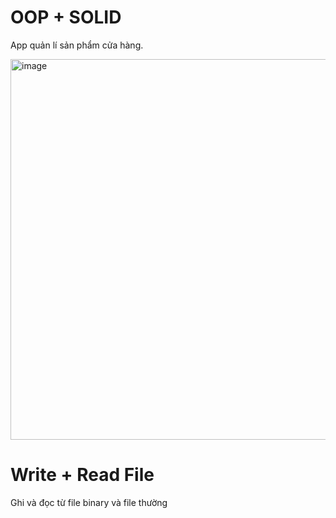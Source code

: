 # OOP + SOLID
App quản lí sản phẩm cửa hàng.




<img width="609" alt="image" src="https://github.com/lamconan001/Week1-DE-Intern/assets/104041553/766b7100-a047-4dee-bb61-4d9aaf05321b">

# Write + Read File
Ghi và đọc từ file binary và file thường
